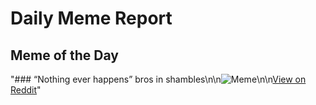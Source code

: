 # Daily Meme Report

## Meme of the Day
"### “Nothing ever happens” bros in shambles\n\n![Meme](https://i.redd.it/0vra8qzse6we1.gif)\n\n[View on Reddit](https://redd.it/1k4biz6)"

